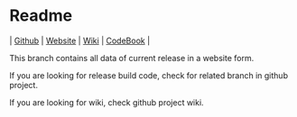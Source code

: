 # Readme

| [Github](https://github.com/h8672/TheGameAgain/) | [Website](https://h8672.github.io/TheGameAgain/) | [Wiki](https://github.com/h8672/TheGameAgain/wiki) | [CodeBook](https://github.com/h8672/TheGameAgain/blob/master/CodeBook.md) |

This branch contains all data of current release in a website form.

If you are looking for release build code, check for related branch in github project.

If you are looking for wiki, check github project wiki.
